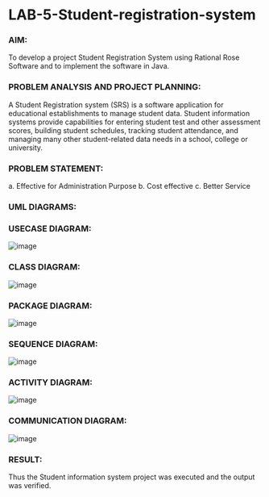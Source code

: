 # LAB-5-Student-registration-system
### AIM:
To develop a project Student Registration System using Rational Rose Software and to
implement the software in Java.
### PROBLEM ANALYSIS AND PROJECT PLANNING:
A Student Registration system (SRS) is a software application for educational
establishments to manage student data. Student information systems provide capabilities for
entering student test and other assessment scores, building student schedules, tracking student
attendance, and managing many other student-related data needs in a school, college or
university.
### PROBLEM STATEMENT:
a. Effective for Administration Purpose
b. Cost effective
c. Better Service
### UML DIAGRAMS:
### USECASE DIAGRAM:
![image](https://github.com/Arini22009085/LAB-5-Student-registration-system/assets/119643315/1bd01977-e17a-4ec0-a6d6-3c92bf971d97)
### CLASS DIAGRAM:
![image](https://github.com/Arini22009085/LAB-5-Student-registration-system/assets/119643315/6a4b3950-81e0-4782-93c2-cee5094fdae8)
### PACKAGE DIAGRAM:
![image](https://github.com/Arini22009085/LAB-5-Student-registration-system/assets/119643315/b07ad7da-30b3-4a88-9671-2850ba248c3a)
### SEQUENCE DIAGRAM:
![image](https://github.com/Arini22009085/LAB-5-Student-registration-system/assets/119643315/e43a1e91-7bf6-47cf-9d6d-870d049c6ee1)
### ACTIVITY DIAGRAM:
![image](https://github.com/Arini22009085/LAB-5-Student-registration-system/assets/119643315/0b7d587a-b6c2-4601-9a0f-53281aeaefdc)
### COMMUNICATION DIAGRAM:
![image](https://github.com/Arini22009085/LAB-5-Student-registration-system/assets/119643315/df6ec59a-c514-4dbe-bba3-39f11f871850)











### RESULT:
Thus the Student information system project was executed and the output was
verified.
